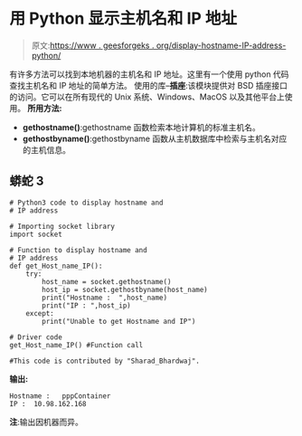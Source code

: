 # 用 Python 显示主机名和 IP 地址

> 原文:[https://www . geesforgeks . org/display-hostname-IP-address-python/](https://www.geeksforgeeks.org/display-hostname-ip-address-python/)

有许多方法可以找到本地机器的主机名和 IP 地址。这里有一个使用 python 代码查找主机名和 IP 地址的简单方法。
使用的库–**插座**:该模块提供对 BSD 插座接口的访问。它可以在所有现代的 Unix 系统、Windows、MacOS 以及其他平台上使用。
**所用方法:**

*   **gethostname()**:gethostname 函数检索本地计算机的标准主机名。
*   **gethostbyname()**:gethostbyname 函数从主机数据库中检索与主机名对应的主机信息。

## 蟒蛇 3

```
# Python3 code to display hostname and
# IP address

# Importing socket library
import socket

# Function to display hostname and
# IP address
def get_Host_name_IP():
    try:
        host_name = socket.gethostname()
        host_ip = socket.gethostbyname(host_name)
        print("Hostname :  ",host_name)
        print("IP : ",host_ip)
    except:
        print("Unable to get Hostname and IP")

# Driver code
get_Host_name_IP() #Function call

#This code is contributed by "Sharad_Bhardwaj".
```

**输出:**

```
Hostname :   pppContainer
IP :  10.98.162.168
```

**注**:输出因机器而异。